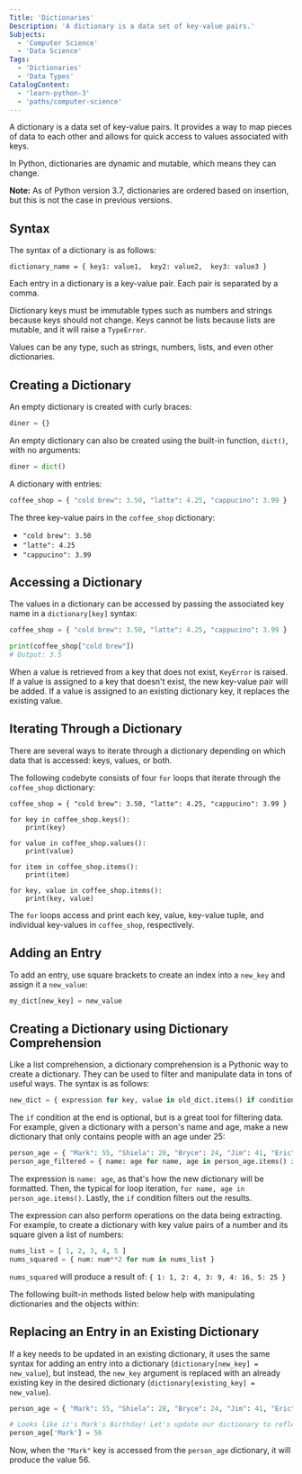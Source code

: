 ```yaml
---
Title: 'Dictionaries'
Description: 'A dictionary is a data set of key-value pairs.'
Subjects:
  - 'Computer Science'
  - 'Data Science'
Tags:
  - 'Dictionaries'
  - 'Data Types'
CatalogContent:
  - 'learn-python-3'
  - 'paths/computer-science'
---
```


A dictionary is a data set of key-value pairs. It provides a way to map pieces of data to each other and allows for quick access to values associated with keys.

In Python, dictionaries are dynamic and mutable, which means they can change.

**Note:** As of Python version 3.7, dictionaries are ordered based on insertion, but this is not the case in previous versions.

## Syntax

The syntax of a dictionary is as follows:

```pseudo
dictionary_name = { key1: value1,  key2: value2,  key3: value3 }
```

Each entry in a dictionary is a key-value pair. Each pair is separated by a comma.

Dictionary keys must be immutable types such as numbers and strings because keys should not change. Keys cannot be lists because lists are mutable, and it will raise a `TypeError`.

Values can be any type, such as strings, numbers, lists, and even other dictionaries.

## Creating a Dictionary

An empty dictionary is created with curly braces:

```py
diner = {}
```

An empty dictionary can also be created using the built-in function, `dict()`, with no arguments:

```py
diner = dict()
```

A dictionary with entries:

```py
coffee_shop = { "cold brew": 3.50, "latte": 4.25, "cappucino": 3.99 }
```

The three key-value pairs in the `coffee_shop` dictionary:

- `"cold brew": 3.50`
- `"latte": 4.25`
- `"cappucino": 3.99`

## Accessing a Dictionary

The values in a dictionary can be accessed by passing the associated key name in a `dictionary[key]` syntax:

```py
coffee_shop = { "cold brew": 3.50, "latte": 4.25, "cappucino": 3.99 }

print(coffee_shop["cold brew"])
# Output: 3.5
```

When a value is retrieved from a key that does not exist, `KeyError` is raised. If a value is assigned to a key that doesn't exist, the new key-value pair will be added. If a value is assigned to an existing dictionary key, it replaces the existing value.

## Iterating Through a Dictionary

There are several ways to iterate through a dictionary depending on which data that is accessed: keys, values, or both.

The following codebyte consists of four `for` loops that iterate through the `coffee_shop` dictionary:

```codebyte/py
coffee_shop = { "cold brew": 3.50, "latte": 4.25, "cappucino": 3.99 }

for key in coffee_shop.keys():
    print(key)

for value in coffee_shop.values():
    print(value)

for item in coffee_shop.items():
    print(item)

for key, value in coffee_shop.items():
    print(key, value)
```

The `for` loops access and print each key, value, key-value tuple, and individual key-values in `coffee_shop`, respectively.

## Adding an Entry

To add an entry, use square brackets to create an index into a `new_key` and assign it a `new_value`:

```py
my_dict[new_key] = new_value
```

## Creating a Dictionary using Dictionary Comprehension

Like a list comprehension, a dictionary comprehension is a Pythonic way to create a dictionary. They can be used to filter and manipulate data in tons of useful ways. The syntax is as follows:

```py
new_dict = { expression for key, value in old_dict.items() if condition }
```

The `if` condition at the end is optional, but is a great tool for filtering data. For example, given a dictionary with a person's name and age, make a new dictionary that only contains people with an age under 25:

```py
person_age = { "Mark": 55, "Shiela": 28, "Bryce": 24, "Jim": 41, "Eric": 33, "Ally": 23 }
person_age_filtered = { name: age for name, age in person_age.items() if age < 25 }
```

The expression is `name: age`, as that's how the new dictionary will be formatted. Then, the typical for loop iteration, `for name, age in person_age.items()`. Lastly, the `if` condition filters out the results.

The expression can also perform operations on the data being extracting. For example, to create a dictionary with key value pairs of a number and its square given a list of numbers:

```py
nums_list = [ 1, 2, 3, 4, 5 ]
nums_squared = { num: num**2 for num in nums_list }
```

`nums_squared` will produce a result of: `{ 1: 1, 2: 4, 3: 9, 4: 16, 5: 25 }`

The following built-in methods listed below help with manipulating dictionaries and the objects within:

## Replacing an Entry in an Existing Dictionary

If a key needs to be updated in an existing dictionary, it uses the same syntax for adding an entry into a dictionary (`dictionary[new_key] = new_value`), but instead, the `new_key` argument is replaced with an already existing key in the desired dictionary (`dictionary[existing_key] = new_value`).

```py
person_age = { "Mark": 55, "Shiela": 28, "Bryce": 24, "Jim": 41, "Eric": 33, "Ally": 23 }

# Looks like it's Mark's Birthday! Let's update our dictionary to reflect his new age:
person_age['Mark'] = 56
```

Now, when the `"Mark"` key is accessed from the `person_age` dictionary, it will produce the value 56.
